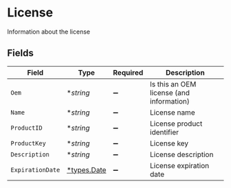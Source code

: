 # License

Information about the license


## Fields

| Field                                    | Type                                     | Required                                 | Description                              |
| ---------------------------------------- | ---------------------------------------- | ---------------------------------------- | ---------------------------------------- |
| `Oem`                                    | **string*                                | :heavy_minus_sign:                       | Is this an OEM license (and information) |
| `Name`                                   | **string*                                | :heavy_minus_sign:                       | License name                             |
| `ProductID`                              | **string*                                | :heavy_minus_sign:                       | License product identifier               |
| `ProductKey`                             | **string*                                | :heavy_minus_sign:                       | License key                              |
| `Description`                            | **string*                                | :heavy_minus_sign:                       | License description                      |
| `ExpirationDate`                         | [*types.Date](../../types/date.md)       | :heavy_minus_sign:                       | License expiration date                  |